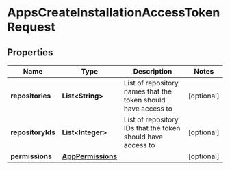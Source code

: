 

# AppsCreateInstallationAccessTokenRequest


## Properties

| Name | Type | Description | Notes |
|------------ | ------------- | ------------- | -------------|
|**repositories** | **List&lt;String&gt;** | List of repository names that the token should have access to |  [optional] |
|**repositoryIds** | **List&lt;Integer&gt;** | List of repository IDs that the token should have access to |  [optional] |
|**permissions** | [**AppPermissions**](AppPermissions.md) |  |  [optional] |



